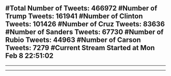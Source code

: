 #Total Number of Tweets: 466972 
#Number of Trump Tweets: 161941
#Number of Clinton Tweets: 101426
#Number of Cruz Tweets: 83636
#Number of Sanders Tweets: 67730
#Number of Rubio Tweets: 44963
#Number of Carson Tweets: 7279
#Current Stream Started at Mon Feb  8 22:51:02
---
---
---
